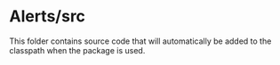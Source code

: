 # Alerts/src

This folder contains source code that will automatically be added to the classpath when
the package is used.

